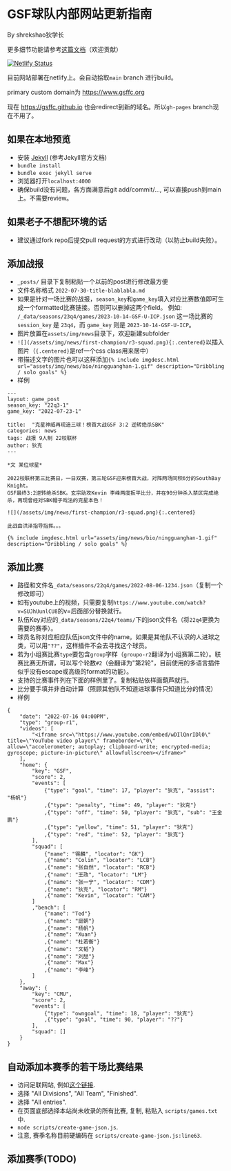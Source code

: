 # GSF球队内部网站更新指南

By shrekshao狄学长

更多细节功能请参考[这篇文档](https://github.com/super-unprofessional-league/super-unprofessional-league-website/blob/master/README.md)（欢迎贡献）


[![Netlify Status](https://api.netlify.com/api/v1/badges/ece017b0-680e-49d1-b5b2-7b5e322d64c1/deploy-status)](https://app.netlify.com/sites/gsffc/deploys)

目前网站部署在netlify上。会自动拾取`main` branch 进行build。

primary custom domain为 https://www.gsffc.org

现在 https://gsffc.github.io 也会redirect到新的域名。所以`gh-pages` branch现在不用了。

## 如果在本地预览

* 安装 [Jekyll](https://jekyllrb.com/docs/) (参考Jekyll官方文档)
* `bundle install`
* `bundle exec jekyll serve`
* 浏览器打开`localhost:4000`
* 确保build没有问题，各方面满意后git add/commit/..., 可以直接push到main上。不需要review。

## 如果老子不想配环境的话

* 建议通过fork repo后提交pull request的方式进行改动（以防止build失败）。

## 添加战报

* `_posts/` 目录下复制粘贴一个以前的post进行修改最方便
* 文件名称格式 `2022-07-30-title-blablabla.md`
* 如果是针对一场比赛的战报，`season_key`和`game_key`填入对应比赛数值即可生成一个formatted比赛链接。否则可以删掉这两个field。
例如: `/_data/seasons/23q4/games/2023-10-14-GSF-U-ICP.json` 这一场比赛的 `session_key` 是 `23q4`，而 `game_key` 则是 `2023-10-14-GSF-U-ICP`。
* 图片放置在`assets/img/news`目录下，欢迎新建subfolder
* `![](/assets/img/news/first-champion/r3-squad.png){:.centered}`以插入图片（`{.centered}`是ref一个css class用来居中）
* 带描述文字的图片也可以这样添加`{% include imgdesc.html url="assets/img/news/bio/ningguanghan-1.gif" description="Dribbling / solo goals" %}`
* 样例
```
---
layout: game_post
season_key: "22q3-1"
game_key: "2022-07-23-1"

title:  "克星神威再现造三球！榜首大战GSF 3:2 逆转绝杀SBK"
categories: news
tags: 战报 9人制 22校联杯
author: 狄克
---

*文 某位球星*

2022校联杯第三比赛日，一日双赛，第三轮GSF迎来榜首大战，对阵两场同积6分的SouthBay Knight。
GSF最终3:2逆转绝杀SBK。玄宗助攻Kevin 李峰两度扳平比分，并在90分钟杀入禁区完成绝杀，再现曾经对SBK帽子戏法的克星本色！

![](/assets/img/news/first-champion/r3-squad.png){:.centered}

此战由洪泽指导指挥。。。

{% include imgdesc.html url="assets/img/news/bio/ningguanghan-1.gif" description="Dribbling / solo goals" %}

```

## 添加比赛

* 路径和文件名`_data/seasons/22q4/games/2022-08-06-1234.json`（复制一个修改即可）
* 如有youtube上的视频，只需要复制`https://www.youtube.com/watch?v=SUJhUunlCU8`的v=后面部分替换就行。
* 队伍Key对应的`_data/seasons/22q4/teams/`下的json文件名（将`22q4`更换为需要的赛季）。
* 球员名称对应相应队伍json文件中的name。如果是其他队不认识的人进球之类，可以用`"??"`，这样插件不会去寻找这个球员。
* 若为小组赛比赛`type`要包含`group`字样（`groupo-r2`翻译为小组赛第二轮）。联赛比赛无所谓，可以写个轮数`#2`（会翻译为"第2轮"，目前使用的多语言插件似乎没有escape或高级的format的功能）。
* 支持的比赛事件列在下面的样例里了。复制粘贴依样画葫芦就行。
* 比分要手填并非自动计算（照顾其他队不知道进球事件只知道比分的情况）
* 样例
```
{
    "date": "2022-07-16 04:00PM",
    "type": "group-r1",
    "videos": [
        "<iframe src=\"https://www.youtube.com/embed/wDIlQnrIDl0\" title=\"YouTube video player\" frameborder=\"0\" allow=\"accelerometer; autoplay; clipboard-write; encrypted-media; gyroscope; picture-in-picture\" allowfullscreen></iframe>"
    ],
    "home": {
        "key": "GSF",
        "score": 2,
        "events": [
            {"type": "goal", "time": 17, "player": "狄克", "assist": "杨帆"}
            ,{"type": "penalty", "time": 49, "player": "狄克"}
            ,{"type": "off", "time": 50, "player": "狄克", "sub": "王金鹏"}
            ,{"type": "yellow", "time": 51, "player": "狄克"}
            ,{"type": "red", "time": 52, "player": "狄克"}
        ],
        "squad": [
            {"name": "锡麟", "locator": "GK"}
            ,{"name": "Colin", "locator": "LCB"}
            ,{"name": "张自然", "locator": "RCB"}
            ,{"name": "王政", "locator": "LM"}
            ,{"name": "张一宁", "locator": "CDM"}
            ,{"name": "狄克", "locator": "RM"}
            ,{"name": "Kevin", "locator": "CAM"}
        ]
        ,"bench": [
            {"name": "Ted"}
            ,{"name": "庭朝"}
            ,{"name": "杨帆"}
            ,{"name": "Xuan"}
            ,{"name": "杜若衡"}
            ,{"name": "文韬"}
            ,{"name": "刘喆"}
            ,{"name": "Max"}
            ,{"name": "李峰"}
        ]
    },
    "away": {
        "key": "CMU",
        "score": 2,
        "events": [
            {"type": "owngoal", "time": 18, "player": "狄克"}
            ,{"type": "goal", "time": 90, "player": "??"}
        ],
        "squad": []
    }
}
```

## 自动添加本赛季的若干场比赛结果

* 访问足联网站, 例如[这个链接](http://nccsf.org/en/league/game?a=games&lid=25).
* 选择 "All Divisions", "All Team", "Finished".
* 选择 "All entries".
* 在页面底部选择本站尚未收录的所有比赛, 复制, 粘贴入 `scripts/games.txt` 中.
* `node scripts/create-game-json.js`.
* 注意, 赛季名称目前硬编码在 `scripts/create-game-json.js:line63`.

## 添加赛季(TODO)